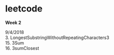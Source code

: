 # leetcode

**Week 2**

9/4/2018<br>
3. LongestSubstringWithoutRepeatingCharacters3<br>
15. 3Sum<br>
16. 3sumClosest<br>